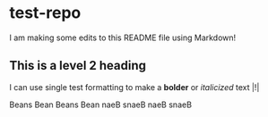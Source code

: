 # test-repo

I am making some edits to this README file using Markdown!

## This is a level 2 heading

I can use single test formatting to make a **bolder** or *italicized* text |!|

Beans Bean Beans Bean naeB snaeB naeB snaeB
